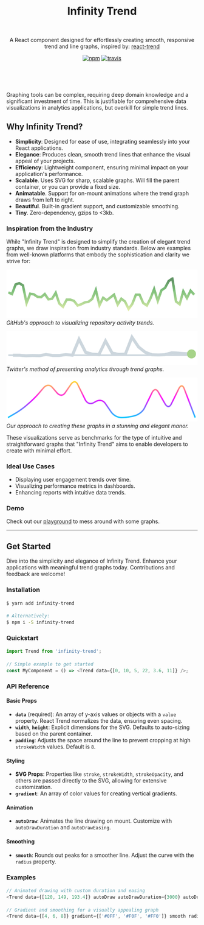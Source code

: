 <div align="center">
  <h1>Infinity Trend</h1>
  <br />
  <p>
    A React component designed for effortlessly creating smooth, responsive trend and line graphs, inspired by:
    <a href="https://github.com/unsplash/react-trend">react-trend</a>
  </p>
  <a href="https://www.npmjs.org/package/infinity-trend"><img src="https://img.shields.io/npm/v/infinity-trend.png?style=flat-square" alt="npm"></a> <a href="https://codecov.io/github/infinity/infinity-trend"><img src="https://img.shields.io/codecov/c/github/infinity/infinity-trend.svg" alt="travis"></a>
</div>

<br /><br /><br />

Graphing tools can be complex, requiring deep domain knowledge and a significant investment of time. This is justifiable for comprehensive data visualizations in analytics applications, but overkill for simple trend lines.

## Why Infinity Trend?

- **Simplicity**: Designed for ease of use, integrating seamlessly into your React applications.
- **Elegance**: Produces clean, smooth trend lines that enhance the visual appeal of your projects.
- **Efficiency**: Lightweight component, ensuring minimal impact on your application's performance.
- **Scalable**. Uses SVG for sharp, scalable graphs. Will fill the parent container, or you can provide a fixed size.
- **Animatable**. Support for on-mount animations where the trend graph draws from left to right.
- **Beautiful**. Built-in gradient support, and customizable smoothing.
- **Tiny**. Zero-dependency, gzips to <3kb.

### Inspiration from the Industry

While "Infinity Trend" is designed to simplify the creation of elegant trend graphs, we draw inspiration from industry standards. Below are examples from well-known platforms that embody the sophistication and clarity we strive for:

![GitHub Trend Example](./assets/gh-trend.png)
*GitHub's approach to visualizing repository activity trends.*

![Twitter Analytics Trend](./assets/tw-trend.png)
*Twitter's method of presenting analytics through trend graphs.*

![Infinity Trend](./assets/infinity-trend.png)
*Our approach to creating these graphs in a stunning and elegant manor.*

These visualizations serve as benchmarks for the type of intuitive and straightforward graphs that "Infinity Trend" aims to enable developers to create with minimal effort.

### Ideal Use Cases

- Displaying user engagement trends over time.
- Visualizing performance metrics in dashboards.
- Enhancing reports with intuitive data trends.

### Demo

Check out our [playground]() to mess around with some graphs.

---

## Get Started

Dive into the simplicity and elegance of Infinity Trend. Enhance your applications with meaningful trend graphs today. Contributions and feedback are welcome!

### Installation

```bash
$ yarn add infinity-trend

# Alternatively:
$ npm i -S infinity-trend
```

### Quickstart

```js
import Trend from 'infinity-trend';

// Simple example to get started
const MyComponent = () => <Trend data={[0, 10, 5, 22, 3.6, 11]} />;
```

### API Reference

#### Basic Props

- **`data`** (required): An array of y-axis values or objects with a `value` property. React Trend normalizes the data, ensuring even spacing.
- **`width`**, **`height`**: Explicit dimensions for the SVG. Defaults to auto-sizing based on the parent container.
- **`padding`**: Adjusts the space around the line to prevent cropping at high `strokeWidth` values. Default is `8`.

#### Styling

- **SVG Props**: Properties like `stroke`, `strokeWidth`, `strokeOpacity`, and others are passed directly to the SVG, allowing for extensive customization.
- **`gradient`**: An array of color values for creating vertical gradients.

#### Animation

- **`autoDraw`**: Animates the line drawing on mount. Customize with `autoDrawDuration` and `autoDrawEasing`.

#### Smoothing

- **`smooth`**: Rounds out peaks for a smoother line. Adjust the curve with the `radius` property.

### Examples

```js
// Animated drawing with custom duration and easing
<Trend data={[120, 149, 193.4]} autoDraw autoDrawDuration={3000} autoDrawEasing="ease-in" />

// Gradient and smoothing for a visually appealing graph
<Trend data={[4, 6, 8]} gradient={['#0FF', '#F0F', '#FF0']} smooth radius={20} />
```